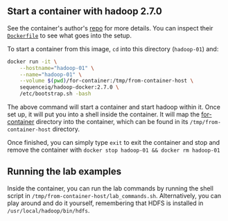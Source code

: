 ## Start a container with hadoop 2.7.0
See the container's author's [repo](https://github.com/sequenceiq/hadoop-docker) for more details. You can inspect their [`Dockerfile`](https://github.com/sequenceiq/hadoop-docker/blob/master/Dockerfile) to see what goes into the setup.

To start a container from this image, `cd` into this directory (`hadoop-01`) and:

```bash
docker run -it \
    --hostname="hadoop-01" \
    --name="hadoop-01" \
    --volume $(pwd)/for-container:/tmp/from-container-host \
    sequenceiq/hadoop-docker:2.7.0 \
    /etc/bootstrap.sh -bash
```

The above command will start a container and start hadoop within it. Once set up, it will put you into a shell inside the container. It will map the [for-container](for-container) directory into the container, which can be found in its `/tmp/from-container-host` directory.

Once finished, you can simply type `exit` to exit the container and stop and remove the container with `docker stop hadoop-01 && docker rm hadoop-01`

## Running the lab examples

Inside the container, you can run the lab commands by running the shell script in `/tmp/from-container-host/lab_commands.sh`. Alternatively, you can play around and do it yourself, remembering that HDFS is installed in `/usr/local/hadoop/bin/hdfs`.